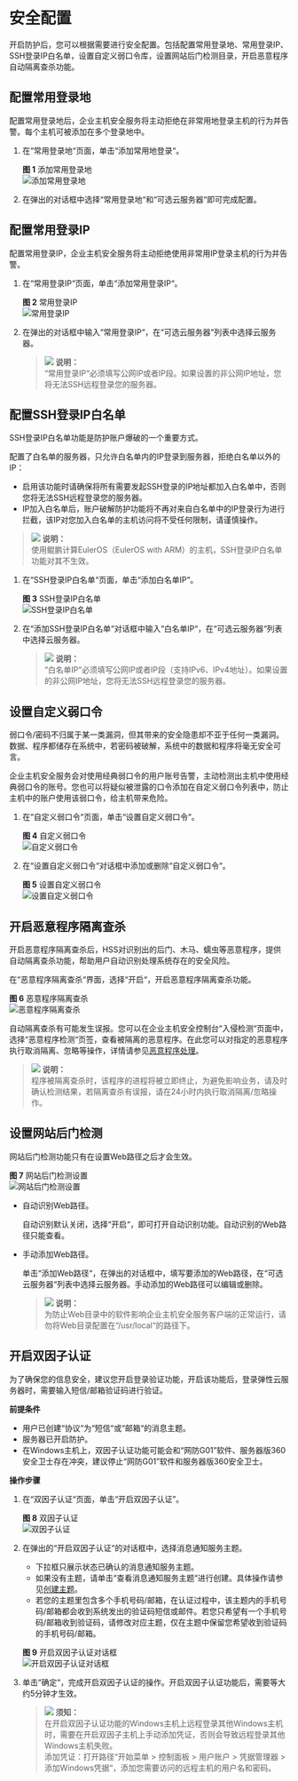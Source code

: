 # 安全配置<a name="hss_01_0051"></a>

开启防护后，您可以根据需要进行安全配置。包括配置常用登录地、常用登录IP、SSH登录IP白名单，设置自定义弱口令库，设置网站后门检测目录，开启恶意程序自动隔离查杀功能。

## 配置常用登录地<a name="section1448034163012"></a>

配置常用登录地后，企业主机安全服务将主动拒绝在非常用地登录主机的行为并告警。每个主机可被添加在多个登录地中。

1.  在“常用登录地“页面，单击“添加常用地登录“。

    **图 1**  添加常用登录地<a name="fig256363543417"></a>  
    ![](figures/添加常用登录地.png "添加常用登录地")

2.  在弹出的对话框中选择“常用登录地“和“可选云服务器“即可完成配置。

## 配置常用登录IP<a name="section10435391307"></a>

配置常用登录IP，企业主机安全服务将主动拒绝使用非常用IP登录主机的行为并告警。

1.  在“常用登录IP“页面，单击“添加常用登录IP“。

    **图 2**  常用登录IP<a name="fig4570731102719"></a>  
    ![](figures/常用登录IP.png "常用登录IP")


1.  在弹出的对话框中输入“常用登录IP“，在“可选云服务器“列表中选择云服务器。

    >![](public_sys-resources/icon-note.gif) **说明：**   
    >“常用登录IP“必须填写公网IP或者IP段。如果设置的非公网IP地址，您将无法SSH远程登录您的服务器。  


## 配置SSH登录IP白名单<a name="section525414343012"></a>

SSH登录IP白名单功能是防护账户爆破的一个重要方式。

配置了白名单的服务器，只允许白名单内的IP登录到服务器，拒绝白名单以外的IP：

-   启用该功能时请确保将所有需要发起SSH登录的IP地址都加入白名单中，否则您将无法SSH远程登录您的服务器。
-   IP加入白名单后，账户破解防护功能将不再对来自白名单中的IP登录行为进行拦截，该IP对您加入白名单的主机访问将不受任何限制，请谨慎操作。

>![](public_sys-resources/icon-note.gif) **说明：**   
>使用鲲鹏计算EulerOS（EulerOS with ARM）的主机，SSH登录IP白名单功能对其不生效。  

1.  在“SSH登录IP白名单“页面，单击“添加白名单IP“。

    **图 3**  SSH登录IP白名单<a name="fig84424528346"></a>  
    ![](figures/SSH登录IP白名单.png "SSH登录IP白名单")

2.  在“添加SSH登录IP白名单“对话框中输入“白名单IP“，在“可选云服务器“列表中选择云服务器。

    >![](public_sys-resources/icon-note.gif) **说明：**   
    >“白名单IP“必须填写公网IP或者IP段（支持IPv6、IPv4地址）。如果设置的非公网IP地址，您将无法SSH远程登录您的服务器。  


## 设置自定义弱口令<a name="section7697154913017"></a>

弱口令/密码不归属于某一类漏洞，但其带来的安全隐患却不亚于任何一类漏洞。数据、程序都储存在系统中，若密码被破解，系统中的数据和程序将毫无安全可言。

企业主机安全服务会对使用经典弱口令的用户账号告警，主动检测出主机中使用经典弱口令的账号。您也可以将疑似被泄露的口令添加在自定义弱口令列表中，防止主机中的账户使用该弱口令，给主机带来危险。

1.  在“自定义弱口令“页面，单击“设置自定义弱口令“。

    **图 4**  自定义弱口令<a name="fig274818019364"></a>  
    ![](figures/自定义弱口令.png "自定义弱口令")

2.  在“设置自定义弱口令“对话框中添加或删除“自定义弱口令“。

    **图 5**  设置自定义弱口令<a name="fig3565353123510"></a>  
    ![](figures/设置自定义弱口令.png "设置自定义弱口令")


## 开启恶意程序隔离查杀<a name="section33461055133017"></a>

开启恶意程序隔离查杀后，HSS对识别出的后门、木马、蠕虫等恶意程序，提供自动隔离查杀功能，帮助用户自动识别处理系统存在的安全风险。

在“恶意程序隔离查杀“界面，选择“开启“，开启恶意程序隔离查杀功能。

**图 6**  恶意程序隔离查杀<a name="fig62341720376"></a>  
![](figures/恶意程序隔离查杀.png "恶意程序隔离查杀")

自动隔离查杀有可能发生误报。您可以在企业主机安全控制台“入侵检测“页面中，选择“恶意程序检测“页签，查看被隔离的恶意程序。在此您可以对指定的恶意程序执行取消隔离、忽略等操作，详情请参见[恶意程序处理](恶意程序检测.md#section15512026122111)。

>![](public_sys-resources/icon-note.gif) **说明：**   
>程序被隔离查杀时，该程序的进程将被立即终止，为避免影响业务，请及时确认检测结果，若隔离查杀有误报，请在24小时内执行取消隔离/忽略操作。  

## 设置网站后门检测<a name="section1932114315"></a>

网站后门检测功能只有在设置Web路径之后才会生效。

**图 7**  网站后门检测设置<a name="fig2784869211394"></a>  
![](figures/网站后门检测设置.png "网站后门检测设置")

-   自动识别Web路径。

    自动识别默认关闭，选择“开启“，即可打开自动识别功能。自动识别的Web路径只能查看。

-   手动添加Web路径。

    单击“添加Web路径“，在弹出的对话框中，填写要添加的Web路径，在“可选云服务器“列表中选择云服务器。手动添加的Web路径可以编辑或删除。

    >![](public_sys-resources/icon-note.gif) **说明：**   
    >为防止Web目录中的软件影响企业主机安全服务客户端的正常运行，请勿将Web目录配置在“/usr/local“的路径下。  


## 开启双因子认证<a name="section172571068317"></a>

为了确保您的信息安全，建议您开启登录验证功能，开启该功能后，登录弹性云服务器时，需要输入短信/邮箱验证码进行验证。

**前提条件**

-   用户已创建“协议“为“短信“或“邮箱“的消息主题。
-   服务器已开启防护。
-   在Windows主机上，双因子认证功能可能会和“网防G01”软件、服务器版360安全卫士存在冲突，建议停止“网防G01”软件和服务器版360安全卫士。

**操作步骤**

1.  在“双因子认证“页面，单击“开启双因子认证”。

    **图 8**  双因子认证<a name="fig81155616717"></a>  
    ![](figures/双因子认证.png "双因子认证")

2.  在弹出的“开启双因子认证“的对话框中，选择消息通知服务主题。

    -   下拉框只展示状态已确认的消息通知服务主题。
    -   如果没有主题，请单击“查看消息通知服务主题“进行创建。具体操作请参见[创建主题](https://support.huaweicloud.com/usermanual-smn/zh-cn_topic_0043961401.html)。
    -   若您的主题里包含多个手机号码/邮箱，在认证过程中，该主题内的手机号码/邮箱都会收到系统发出的验证码短信或邮件。若您只希望有一个手机号码/邮箱收到验证码，请修改对应主题，仅在主题中保留您希望收到验证码的手机号码/邮箱。

    **图 9**  开启双因子认证对话框<a name="fig4637134415463"></a>  
    ![](figures/开启双因子认证对话框.png "开启双因子认证对话框")

3.  单击“确定“，完成开启双因子认证的操作。开启双因子认证功能后，需要等大约5分钟才生效。

    >![](public_sys-resources/icon-notice.gif) **须知：**   
    >在开启双因子认证功能的Windows主机上远程登录其他Windows主机时，需要在开启双因子主机上手动添加凭证，否则会导致远程登录其他Windows主机失败。  
    >添加凭证：打开路径“开始菜单  \>  控制面板  \>  用户账户  \>  凭据管理器  \>  添加Windows凭据“，添加您需要访问的远程主机的用户名和密码。  


